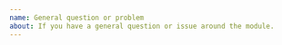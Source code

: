 ```yaml
---
name: General question or problem
about: If you have a general question or issue around the module.
---
```

<!--
    Your feedback and support is greatly appreciated, thanks for contributing!
-->
